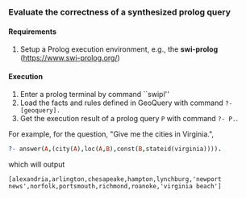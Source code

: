 ### Evaluate the correctness of a synthesized prolog query

#### Requirements
1. Setup a Prolog execution environment, e.g., the **swi-prolog** (https://www.swi-prolog.org/)


#### Execution
1. Enter a prolog terminal by command ``swipl''
2. Load the facts and rules defined in GeoQuery with command ```?- [geoquery].```
2. Get the execution result of a prolog query `P` with command ```?- P.```.

For example, for the question, "Give me the cities in Virginia.",
```prolog
?- answer(A,(city(A),loc(A,B),const(B,stateid(virginia)))).
```
which will output 
```
[alexandria,arlington,chesapeake,hampton,lynchburg,'newport news',norfolk,portsmouth,richmond,roanoke,'virginia beach']
```